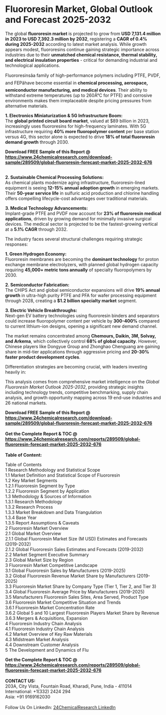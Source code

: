 <h1>Fluororesin Market, Global Outlook and Forecast 2025-2032</h1><p>The global <strong>fluororesin market</strong> is projected to grow from <strong>USD 7,131.4 million in 2023 to USD 7,392.3 million by 2032</strong>, registering a <strong>CAGR of 0.4% during 2025-2032</strong> according to latest market analysis. While growth appears modest, fluororesins continue gaining strategic importance across industries due to their <strong>unmatched chemical resistance, thermal stability, and electrical insulation properties</strong> - critical for demanding industrial and technological applications.</p><p>Fluororesinsâa family of high-performance polymers including PTFE, PVDF, and FEPâhave become essential in <strong>chemical processing, aerospace, semiconductor manufacturing, and medical devices</strong>. Their ability to withstand extreme temperatures (up to 260Â°C for PTFE) and corrosive environments makes them irreplaceable despite pricing pressures from alternative materials.</p><p><strong>1. Electronics Miniaturization &amp; 5G Infrastructure Boom:</strong><br>
The <strong>global printed circuit board market</strong>, valued at $89 billion in 2023, increasingly uses fluororesins for high-frequency laminates. With 5G infrastructure requiring <strong>40% more fluoropolymer content</strong> per base station versus 4G, this sector alone is expected to drive <strong>18% of total fluororesin demand growth</strong> through 2030.</p><div><b>Download FREE Sample of this Report @ 
            <a href="https://www.24chemicalresearch.com/download-sample/289509/global-fluororesin-forecast-market-2025-2032-676">
            https://www.24chemicalresearch.com/download-sample/289509/global-fluororesin-forecast-market-2025-2032-676</a></b></div><br><p><strong>2. Sustainable Chemical Processing Solutions:</strong><br>
As chemical plants modernize aging infrastructure, fluororesin-lined equipment is seeing <strong>12-15% annual adoption growth</strong> in emerging markets. Their <strong>50-year service life</strong> in sulfuric acid production and chlorine handling offers compelling lifecycle-cost advantages over traditional materials.</p><p><strong>3. Medical Technology Advancements:</strong><br>
Implant-grade PTFE and PVDF now account for <strong>23% of fluororesin medical applications</strong>, driven by growing demand for minimally invasive surgical devices. The medical sector is projected to be the fastest-growing vertical at a <strong>5.1% CAGR</strong> through 2032.</p><p>The industry faces several structural challenges requiring strategic responses:</p><p><strong>1. Green Hydrogen Economy:</strong><br>
Fluororesin membranes are becoming the <strong>dominant technology</strong> for proton exchange membrane electrolyzers, with planned global hydrogen capacity requiring <strong>45,000+ metric tons annually</strong> of specialty fluoropolymers by 2030.</p><p><strong>2. Semiconductor Fabrication:</strong><br>
The CHIPS Act and global semiconductor expansions will drive <strong>19% annual growth</strong> in ultra-high purity PTFE and PFA for wafer processing equipment through 2028, creating a <strong>$1.2 billion specialty market</strong> segment.</p><p><strong>3. Electric Vehicle Breakthroughs:</strong><br>
Next-gen EV battery technologies using fluororesin binders and separators could increase fluoropolymer content per vehicle by <strong>300-400%</strong> compared to current lithium-ion designs, opening a significant new demand channel.</p><p>The market remains concentrated among <strong>Chemours, Daikin, 3M, Solvay, and Arkema</strong>, which collectively control <strong>68% of global capacity</strong>. However, Chinese players like Dongyue Group and Zhonghao Chenguang are gaining share in mid-tier applications through aggressive pricing and <strong>20-30% faster product development cycles</strong>.</p><p>Differentiation strategies are becoming crucial, with leaders investing heavily in:</p><p>This analysis comes from comprehensive market intelligence on the <em>Global Fluororesin Market Outlook 2025-2032</em>, providing strategic insights including technology trends, competitive benchmarking, supply chain analysis, and growth opportunity mapping across 19 end-use industries and 26 national markets.</p><div><b>Download FREE Sample of this Report @ 
            <a href="https://www.24chemicalresearch.com/download-sample/289509/global-fluororesin-forecast-market-2025-2032-676">
            https://www.24chemicalresearch.com/download-sample/289509/global-fluororesin-forecast-market-2025-2032-676</a></b></div><br><div><b>Get the Complete Report & TOC @ 
            <a href="https://www.24chemicalresearch.com/reports/289509/global-fluororesin-forecast-market-2025-2032-676">
            https://www.24chemicalresearch.com/reports/289509/global-fluororesin-forecast-market-2025-2032-676</a></b></div><br>
            <b>Table of Content:</b><p>Table of Contents<br />
1 Research Methodology and Statistical Scope<br />
1.1 Market Definition and Statistical Scope of Fluororesin<br />
1.2 Key Market Segments<br />
1.2.1 Fluororesin Segment by Type<br />
1.2.2 Fluororesin Segment by Application<br />
1.3 Methodology & Sources of Information<br />
1.3.1 Research Methodology<br />
1.3.2 Research Process<br />
1.3.3 Market Breakdown and Data Triangulation<br />
1.3.4 Base Year<br />
1.3.5 Report Assumptions & Caveats<br />
2 Fluororesin Market Overview<br />
2.1 Global Market Overview<br />
2.1.1 Global Fluororesin Market Size (M USD) Estimates and Forecasts (2019-2032)<br />
2.1.2 Global Fluororesin Sales Estimates and Forecasts (2019-2032)<br />
2.2 Market Segment Executive Summary<br />
2.3 Global Market Size by Region<br />
3 Fluororesin Market Competitive Landscape<br />
3.1 Global Fluororesin Sales by Manufacturers (2019-2025)<br />
3.2 Global Fluororesin Revenue Market Share by Manufacturers (2019-2025)<br />
3.3 Fluororesin Market Share by Company Type (Tier 1, Tier 2, and Tier 3)<br />
3.4 Global Fluororesin Average Price by Manufacturers (2019-2025)<br />
3.5 Manufacturers Fluororesin Sales Sites, Area Served, Product Type<br />
3.6 Fluororesin Market Competitive Situation and Trends<br />
3.6.1 Fluororesin Market Concentration Rate<br />
3.6.2 Global 5 and 10 Largest Fluororesin Players Market Share by Revenue<br />
3.6.3 Mergers & Acquisitions, Expansion<br />
4 Fluororesin Industry Chain Analysis<br />
4.1 Fluororesin Industry Chain Analysis<br />
4.2 Market Overview of Key Raw Materials<br />
4.3 Midstream Market Analysis<br />
4.4 Downstream Customer Analysis<br />
5 The Development and Dynamics of Flu</p><div><b>Get the Complete Report & TOC @ 
            <a href="https://www.24chemicalresearch.com/reports/289509/global-fluororesin-forecast-market-2025-2032-676">
            https://www.24chemicalresearch.com/reports/289509/global-fluororesin-forecast-market-2025-2032-676</a></b></div><br><b>CONTACT US:</b><br>
            203A, City Vista, Fountain Road, Kharadi, Pune, India - 411014<br>
            International: +1(332) 2424 294<br>
            Asia: +91 9169162030 <br><br>
            Follow Us On LinkedIn: <a href="https://www.linkedin.com/company/24chemicalresearch/">24ChemicalResearch LinkedIn</a>